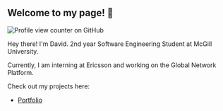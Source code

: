 ## Welcome to my page! 👋
![Profile view counter on GitHub](https://komarev.com/ghpvc/?username=Kasamix&color=4b4896&style=for-the-badge)

Hey there! I'm David. 2nd year Software Engineering Student at McGill University. 

Currently, I am interning at Ericsson and working on the Global Network Platform.

Check out my projects here:
- [Portfolio](#portfolio)
<!--
**Kasamix/Kasamix** is a ✨ _special_ ✨ repository because its `README.md` (this file) appears on your GitHub profile.

Here are some ideas to get you started:
- 🔭 I’m currently working on ...
- 🌱 I’m currently learning ...
- 👯 I’m looking to collaborate on ...
- 🤔 I’m looking for help with ...
- 💬 Ask me about ...
- 📫 How to reach me: ...
- 😄 Pronouns: ...
- ⚡ Fun fact: ...
-->
